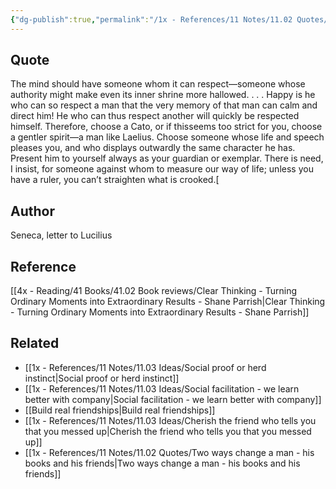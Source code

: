 ```yaml
---
{"dg-publish":true,"permalink":"/1x - References/11 Notes/11.02 Quotes/The mind should have someone whom it can respect - Seneca/","title":"The mind should have someone whom it can respect - Seneca","noteIcon":""}
---
```



## Quote
The mind should have someone whom it can respect—someone whose authority might make even its inner shrine more hallowed. . . . Happy is he who can so respect a man that the very memory of that man can calm and direct him! He who can thus respect another will quickly be respected himself. Therefore, choose a Cato, or if thisseems too strict for you, choose a gentler spirit—a man like Laelius. Choose someone whose life and speech pleases you, and who displays outwardly the same character he has. Present him to yourself always as your guardian or exemplar. There is need, I insist, for someone against whom to measure our way of life; unless you have a ruler, you can’t straighten what is crooked.[


## Author
Seneca, letter to Lucilius

## Reference
[[4x - Reading/41 Books/41.02 Book reviews/Clear Thinking - Turning Ordinary Moments into Extraordinary Results - Shane  Parrish\|Clear Thinking - Turning Ordinary Moments into Extraordinary Results - Shane  Parrish]]

## Related
- [[1x - References/11 Notes/11.03 Ideas/Social proof or herd instinct\|Social proof or herd instinct]]
- [[1x - References/11 Notes/11.03 Ideas/Social facilitation - we learn better with company\|Social facilitation - we learn better with company]]
- [[Build real friendships\|Build real friendships]]
- [[1x - References/11 Notes/11.03 Ideas/Cherish the friend who tells you that you messed up\|Cherish the friend who tells you that you messed up]]
- [[1x - References/11 Notes/11.02 Quotes/Two ways change a man - his books and his friends\|Two ways change a man - his books and his friends]]